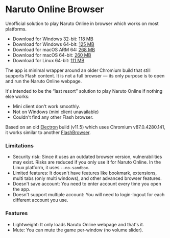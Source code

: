 # Naruto Online Browser

Unofficial solution to play Naruto Online in browser which works on most platforms.

- Download for Windows 32-bit: [118 MB](https://github.com/glennhenry/Naruto-Online-Browser/releases/download/v1.0.0/Naruto.Online.Browser-win32.zip)
- Download for Windows 64-bit: [125 MB](https://github.com/glennhenry/Naruto-Online-Browser/releases/download/v1.0.0/Naruto.Online.Browser-win32-x64.zip)
- Download for macOS ARM 64: [268 MB](https://github.com/glennhenry/Naruto-Online-Browser/releases/download/v1.0.0/Naruto.Online.Browser-darwin-arm64.zip)
- Download for macOS 64-bit: [260 MB](https://github.com/glennhenry/Naruto-Online-Browser/releases/download/v1.0.0/Naruto.Online.Browser-darwin-x64.zip)
- Download for Linux 64-bit: [111 MB](https://github.com/glennhenry/Naruto-Online-Browser/releases/download/v1.0.0/Naruto.Online.Browser-linux-x64.zip)

The app is minimal wrapper around an older Chromium build that still supports Flash content. It is not a full browser — its only purpose is to open and run the Naruto Online webpage.

It's intended to be the “last resort” solution to play Naruto Online if nothing else works:

- Mini client don't work smoothly.
- Not on Windows (mini client unavailable)
- Couldn't find any other Flash browser.

Based on an old [Electron](https://www.electronjs.org/) build (v11.5) which uses Chromium v87.0.4280.141, it works similar to another [FlashBrowser](https://github.com/radubirsan/FlashBrowser).

### Limitations

- Security risk: Since it uses an outdated browser version, vulnerabilities may exist. Risks are reduced if you only use it for Naruto Online. In the Linux platform, it uses `--no-sandbox`.
- Limited features: It doesn't have features like bookmark, extensions, multi tabs (only multi windows), and other advanced browser features.
- Doesn't save account: You need to enter account every time you open the app.
- Doesn't support multiple account: You will need to login-logout for each different account you use.

### Features

- Lightweight: It only loads Naruto Online webpage and that's it.
- Mute: You can mute the game per-window (no volume slider).
